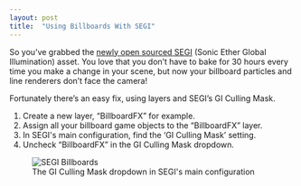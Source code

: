 ```yaml
---
layout: post
title:  "Using Billboards With SEGI"
---
```

So you’ve grabbed the [newly open sourced SEGI](https://forum.unity.com/threads/segi-fully-dynamic-global-illumination.410310/) (Sonic Ether Global Illumination) asset. You love that you don’t have to bake for 30 hours every time you make a change in your scene, but now your billboard particles and line renderers don’t face the camera!

Fortunately there’s an easy fix, using layers and SEGI’s GI Culling Mask.

1. Create a new layer, “BillboardFX” for example.
2. Assign all your billboard game objects to the “BillboardFX” layer.
3. In SEGI's main configuration, find the ‘GI Culling Mask’ setting.
4. Uncheck “BillboardFX” in the GI Culling Mask dropdown.

<figure>
  <img src="{{site.url}}/assets/images/SEGI_billboards.png" alt="SEGI Billboards"/>
  <figcaption>The GI Culling Mask dropdown in SEGI's main configuration</figcaption>
</figure>
